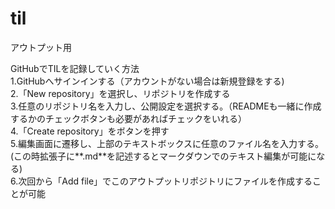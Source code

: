 # til
アウトプット用

GitHubでTILを記録していく方法<br>
1.GitHubへサインインする（アカウントがない場合は新規登録をする)<br>
2.「New repository」を選択し、リポジトリを作成する<br>
3.任意のリポジトリ名を入力し、公開設定を選択する。（READMEも一緒に作成するかのチェックボタンも必要があればチェックをいれる） <br>
4.「Create repository」をボタンを押す<br>
5.編集画面に遷移し、上部のテキストボックスに任意のファイル名を入力する。(この時拡張子に**.md**を記述するとマークダウンでのテキスト編集が可能になる)<br>
6.次回から「Add file」でこのアウトプットリポジトリにファイルを作成することが可能<br>
